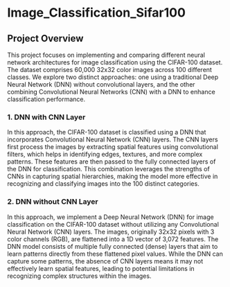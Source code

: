 # Image_Classification_Sifar100

## Project Overview
This project focuses on implementing and comparing different neural network architectures for image classification using the CIFAR-100 dataset. The dataset comprises 60,000 32x32 color images across 100 different classes. We explore two distinct approaches: one using a traditional Deep Neural Network (DNN) without convolutional layers, and the other combining Convolutional Neural Networks (CNN) with a DNN to enhance classification performance.

### 1. DNN with CNN Layer
In this approach, the CIFAR-100 dataset is classified using a DNN that incorporates Convolutional Neural Network (CNN) layers. The CNN layers first process the images by extracting spatial features using convolutional filters, which helps in identifying edges, textures, and more complex patterns. These features are then passed to the fully connected layers of the DNN for classification. This combination leverages the strengths of CNNs in capturing spatial hierarchies, making the model more effective in recognizing and classifying images into the 100 distinct categories.

### 2. DNN without CNN Layer
In this approach, we implement a Deep Neural Network (DNN) for image classification on the CIFAR-100 dataset without utilizing any Convolutional Neural Network (CNN) layers. The images, originally 32x32 pixels with 3 color channels (RGB), are flattened into a 1D vector of 3,072 features. The DNN model consists of multiple fully connected (dense) layers that aim to learn patterns directly from these flattened pixel values. While the DNN can capture some patterns, the absence of CNN layers means it may not effectively learn spatial features, leading to potential limitations in recognizing complex structures within the images.
